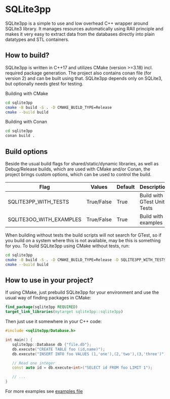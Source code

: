 # SQLite3pp

SQLite3pp is a simple to use and low overhead C++ wrapper around SQLite3
library. It manages resources automatically using RAII principle and makes it
very easy to extract data from the databases directly into plain datatypes and
STL containers.

## How to build?

SQLite3pp is written in C++17 and utilizes CMake (version >=3.18) incl. required
package generation. The project also contains conan file (for version 2) and can
be built using that. SQLite3pp depends only on SQLite3, but optionally needs
gtest for testing.

Building with CMake
```bash
cd sqlite3pp
cmake -B build -S . -D CMAKE_BUILD_TYPE=Release
cmake --build build
```

Building with Conan
```bash
cd sqlite3pp
conan build .
```

## Build options

Beside the usual build flags for shared/static/dynamic libraries, as well as 
Debug/Release builds, which are used with CMake and/or Conan, the project brings
custom options, which can be used to control the build.

 Flag                    | Values     | Default | Description
-------------------------|------------|---------|-----------------------------
 SQLITE3PP_WITH_TESTS    | True/False | True    | Build with GTest Unit-Tests    
 SQLITE3OO_WITH_EXAMPLES | True/False | True    | Build with examples 

When building without tests the build scripts will not search for GTest, so if
you build on a system where this is not available, may be this is something for
you. To build SQLite3pp using CMake without tests, run:

```bash
cd sqlite3pp
cmake -B build -S . -D CMAKE_BUILD_TYPE=Release -D SQLITE3PP_WITH_TESTS=False
cmake --build build
```

## How to use in your project?

If using CMake, just prebuild SQLite3pp for your environment and use the usual
way of finding packages in CMake:
```cmake
find_package(sqlite3pp REQUIRED)
target_link_libraries(mytarget sqlite3pp::sqlite3pp)
```
Then just use it somewhere in your C++ code:
```c++
#include <sqlite3pp/Database.h>

int main() {
   sqlite3pp::Database db {"file.db"};
   db.execute("CREATE TABLE foo (id,name)");
   db.execute("INSERT INTO foo VALUES (1,'one'),(2,'two'),(3,'three')");

   // Read one integer
   const auto id = db.execute<int>("SELECT id FROM foo LIMIT 1");

   // ...
}
```
For more examples see [examples file](src/examples/main.cpp)

